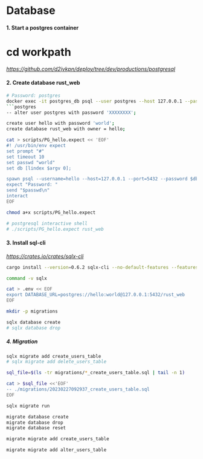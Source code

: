 # Database

#### 1. Start a postgres container
# cd workpath
*https://github.com/d2jvkpn/deploy/tree/dev/productions/postgresql*

#### 2. Create database rust_web
```bash
# Password: postgres
docker exec -it postgres_db psql --user postgres --host 127.0.0.1 --password
```postgres
-- alter user postgres with password 'XXXXXXXX';

create user hello with password 'world';
create database rust_web with owner = hello;

cat > scripts/PG_hello.expect << 'EOF'
#! /usr/bin/env expect
set prompt "#"
set timeout 10
set passwd "world"
set db [lindex $argv 0];

spawn psql --username=hello --host=127.0.0.1 --port=5432 --password $db
expect "Password: "
send "$passwd\n"
interact
EOF

chmod a+x scripts/PG_hello.expect

# postgresql interactive shell
# ./scripts/PG_hello.expect rust_web
```

#### 3. Install sql-cli
*https://crates.io/crates/sqlx-cli*
```bash
cargo install --version=0.6.2 sqlx-cli --no-default-features --features native-tls,postgres

command -v sqlx

cat > .env << EOF
export DATABASE_URL=postgres://hello:world@127.0.0.1:5432/rust_web
EOF

mkdir -p migrations

sqlx database create
# sqlx database drop
```

##### 4. Migration
```bash
sqlx migrate add create_users_table
# sqlx migrate add delete_users_table

sql_file=$(ls -tr migrations/*_create_users_table.sql | tail -n 1)

cat > $sql_file <<'EOF'
-- ./migrations/20230227092937_create_users_table.sql
EOF

sqlx migrate run
```

```bash
migrate database create
migrate database drop
migrate database reset

migrate migrate add create_users_table

migrate migrate add alter_users_table

```
